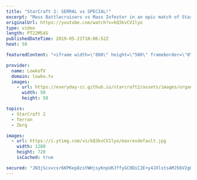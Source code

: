 ```yaml
---
title: "StarCraft 2: SERRAL vs SPECIAL!"
excerpt: "Mass Battlecruisers vs Mass Infestor in an epic match of StarCraft 2. Subscribe for more videos: http://lowko.tv/youtube More StarCraft 2: https://youtu.be/XGRElTXTFsQ  Serral vs Special in a really cool match. One of the strongest macro games recently. Special decides to focus on lots of Battlecruisers,"
originalUrl: https://youtube.com/watch?v=kQ3kvCV1lyo
type: video
length: PT22M54S
publishedDateTime: 2019-05-21T10:06:52Z
heat: 50

featuredContent: "<iframe width=\"800\" height=\"500\" frameborder=\"0\" src=\"https://www.youtube.com/embed/kQ3kvCV1lyo\" allow=\"accelerometer; autoplay; encrypted-media; gyroscope; picture-in-picture\" allowfullscreen></iframe>"

provider:
  name: LowkoTV
  domain: lowko.tv
  images:
    - url: https://everyday-cc.github.io/starcraft2/assets/images/organizations/lowko.tv-50x50.jpg
      width: 50
      height: 50

topics:
  - StarCraft 2
  - Terran
  - Zerg

images:
  - url: https://i.ytimg.com/vi/kQ3kvCV1lyo/maxresdefault.jpg
    width: 1280
    height: 720
    isCached: true

secured: "JN3jScxvcsr6KPKep8zsYWHjsyKnpUKJffyGC0DiC2E+y4JXlstsAMJ56V2g0QCPEzMfyc3MlEPCTwXYSPP659Ke928HvquY/aNSAbRt1w9SE1CPnkKB5k5h45QlXtOGd+fRvXVscFS4Im27dENBXP9MVQmnv2eng3e2aq9NPIp2JeiKObork0GjQfcqRSUvnn9ceJYyl0Q37fkqneifdX3xdx9lJD1gzcezHvQPf2pBryFYrciD5GyQVo2njbkqT36PQAYU5M4FcdbRU+P/BDTYY9x9TPRcuFG0IeowdNN2jJPfSiuu9z80CLrId/xJedTmWwzWBBdreheS5Bnracm2ibHl0UH+wwL2KNpbN6kXzSfgSPre+oBOG1qMeKnmccm9hb7bdzV/sKYTq+1UraGaHHBVPPv90ybiFEnzoCo=;q9TvDSvHenrpT+HXAcZ9GQ=="
---
```


